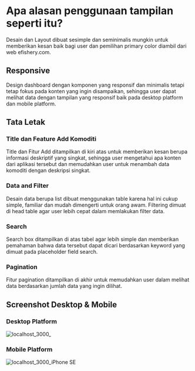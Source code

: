 # Apa alasan penggunaan tampilan seperti itu? 

Desain dan Layout dibuat sesimple dan seminimalis mungkin untuk memberikan kesan baik bagi user dan pemilihan primary color diambil dari web efishery.com.

## Responsive
Design dashboard dengan komponen yang responsif dan minimalis tetapi tetap fokus pada konten yang ingin disampaikan, sehingga user dapat melihat data dengan tampilan yang responsif baik pada desktop platform dan mobile platform.

## Tata Letak 

### Title dan Feature Add Komoditi
Title dan Fitur Add ditampilkan di kiri atas untuk memberikan kesan berupa informasi deskriptif yang singkat, sehingga user mengetahui apa konten dari aplikasi tersebut dan memudahkan user untuk menambah data komoditi dengan deskripsi singkat.

### Data and Filter
Desain data berupa list dibuat menggunakan table karena hal ini cukup simple, familiar dan mudah dimengerti untuk orang awam. Filtering dimuat di head table agar user lebih cepat dalam memlakukan filter data.

### Search
Search box ditampilkan di atas tabel agar lebih simple dan memberikan pemahaman bahwa data tersebut dapat dicari berdasarkan keyword yang dimuat pada placeholder field search.

### Pagination
Fitur pagination ditampilkan di akhir untuk memudahkan user dalam melihat data berdasarkan jumlah data yang ingin dilihat.


## Screenshot Desktop & Mobile
### Desktop Platform 
![localhost_3000_](https://user-images.githubusercontent.com/66526346/194797880-f7142532-9567-42b3-9c5f-e599077575ee.png)

### Mobile Platform
![localhost_3000_iPhone SE](https://user-images.githubusercontent.com/66526346/194797921-fa0d3cd7-9fad-489f-ac04-d4f54c012326.png)
